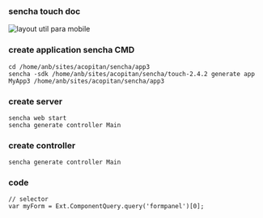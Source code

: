 ### sencha touch doc


![layout util para mobile](http://docs.sencha.com/touch/2.3.1/#!/guide/layouts)


### create application sencha CMD
	cd /home/anb/sites/acopitan/sencha/app3
	sencha -sdk /home/anb/sites/acopitan/sencha/touch-2.4.2 generate app MyApp3 /home/anb/sites/acopitan/sencha/app3

### create server

	sencha web start
	sencha generate controller Main

### create controller
	sencha generate controller Main

### code
	// selector
	var myForm = Ext.ComponentQuery.query('formpanel')[0];

